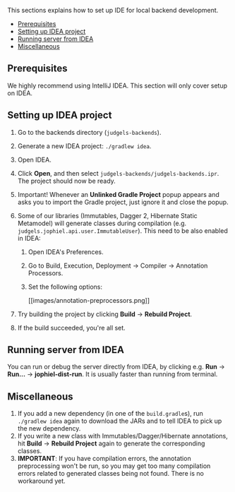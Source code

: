 This sections explains how to set up IDE for local backend development.

- [Prerequisites](#prerequisites)
- [Setting up IDEA project](#setting-up-idea-project)
- [Running server from IDEA](#running-server-from-idea)
- [Miscellaneous](#miscellaneous)

## Prerequisites

We highly recommend using IntelliJ IDEA. This section will only cover setup on IDEA.

## Setting up IDEA project

1. Go to the backends directory (`judgels-backends`).
1. Generate a new IDEA project: `./gradlew idea`.
1. Open IDEA.
1. Click **Open**, and then select `judgels-backends/judgels-backends.ipr`. The project should now be ready.
1. Important! Whenever an **Unlinked Gradle Project** popup appears and asks you to import the Gradle project, just ignore it and close the popup.
1. Some of our libraries (Immutables, Dagger 2, Hibernate Static Metamodel) will generate classes during compilation (e.g. `judgels.jophiel.api.user.ImmutableUser`). This need to be also enabled in IDEA:
   1. Open IDEA's Preferences.
   1. Go to Build, Execution, Deployment -> Compiler -> Annotation Processors.
   1. Set the following options:

      [[images/annotation-preprocessors.png]]

1. Try building the project by clicking **Build** -> **Rebuild Project**.
1. If the build succeeded, you're all set.

## Running server from IDEA

You can run or debug the server directly from IDEA, by clicking e.g. **Run** -> **Run...** -> **jophiel-dist-run**. It is usually faster than running from terminal.

## Miscellaneous

1. If you add a new dependency (in one of the `build.gradle`s), run `./gradlew idea` again to download the JARs and to tell IDEA to pick up the new dependency.
1. If you write a new class with Immutables/Dagger/Hibernate annotations, hit **Build** -> **Rebuild Project** again to generate the corresponding classes.
1. **IMPORTANT**: If you have compilation errors, the annotation preprocessing won't be run, so you may get too many compilation errors related to generated classes being not found. There is no workaround yet.
